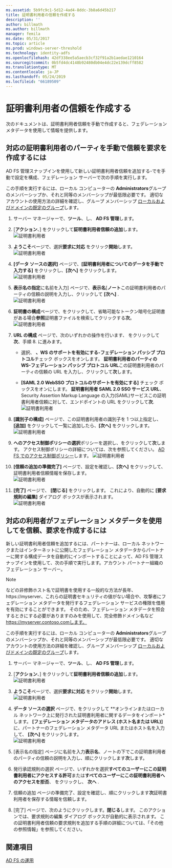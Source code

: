 ```yaml
---
ms.assetid: 5b9fc9c1-5d12-4ad4-8ddc-3b8a6d45b217
title: 証明書利用者の信頼を作成する
description: ''
author: billmath
ms.author: billmath
manager: femila
ms.date: 05/31/2017
ms.topic: article
ms.prod: windows-server-threshold
ms.technology: identity-adfs
ms.openlocfilehash: 42df338ee5a5aecb3cf32f91a2b1aedae1210164
ms.sourcegitcommit: 0b5fd4dc4148b92480db04e4dc22e139dcff8582
ms.translationtype: MT
ms.contentlocale: ja-JP
ms.lasthandoff: 05/24/2019
ms.locfileid: "66189509"
---
```

# <a name="create-a-relying-party-trust"></a>証明書利用者の信頼を作成する


次のドキュメントは、証明書利用者信頼を手動で作成すると、フェデレーション メタデータを使用して情報を提供します。
  
## <a name="to-create-a-claims-aware-relying-party-trust-manually"></a>対応の証明書利用者のパーティを手動で信頼を要求を作成するには 

AD FS 管理スナップインを使用して新しい証明書利用者信頼を追加する\-でを手動で設定を構成、フェデレーション サーバーで次の手順を実行します。  

この手順を実行するには、ローカル コンピューターの **Administrators**グループのメンバーシップか、それと同等のメンバーシップが最低限必要です。  適切なアカウントの使用方法の詳細を確認し、グループ メンバーシップ [ローカルおよびドメインの既定のグループ](https://go.microsoft.com/fwlink/?LinkId=83477)します。
  
1. サーバー マネージャーで、**ツール**、し、 **AD FS 管理**します。  
  
2.  [**アクション**、] をクリックして**証明書利用者信頼の追加**します。  
![証明書利用者](media/Create-a-Relying-Party-Trust/addtrust1.PNG)   

3.  **ようこそ**ページで、選択**要求に対応** をクリック**開始**します。  
![証明書利用者](media/Create-a-Relying-Party-Trust/addtrust2.PNG) 
  
4.  **[データ ソースの選択]** ページで、**[証明書利用者についてのデータを手動で入力する]** をクリックし、**[次へ]** をクリックします。  
![証明書利用者](media/Create-a-Relying-Party-Trust/addtrust3.PNG) 
  
5.  **表示名の指定**に名前を入力] ページで、**表示名**[**ノート**この証明書利用者のパーティの信頼の説明を入力し、クリックして **[次へ]** .  
![証明書利用者](media/Create-a-Relying-Party-Trust/addtrust4.PNG) 

6. **証明書の構成**ページで、をクリックして、省略可能なトークン暗号化証明書がある場合**参照**証明書ファイルを検索してクリックする**次**。  
![証明書利用者](media/Create-a-Relying-Party-Trust/addtrust5.PNG) 

7.  **URL の構成** ページで、次のいずれかの操作を行います、 をクリックして**次**、手順 8. に進みます。  
  
    -   選択、 **、WS のサポートを有効にする\-フェデレーション パッシブ プロトコル**チェック ボックスをオンします。 **証明書利用者のパーティの WS\-フェデレーション パッシブ プロトコル URL**この証明書利用者のパーティの信頼の URL を入力し、クリックして**次**します。  
  
    -   **[SAML 2.0 WebSSO プロトコルのサポートを有効にする]** チェック ボックスをオンにします。 **証明書利用者 SAML 2.0 SSO サービス URL**、Security Assertion Markup Language の入力\(SAML\)サービスこの証明書利用者信頼に対して、エンドポイントの URL をクリックして**次**.  
![証明書利用者](media/Create-a-Relying-Party-Trust/addtrust6.PNG)   

8. **[識別子の構成]** ページで、この証明書利用者の識別子を 1 つ以上指定し、**[追加]** をクリックして一覧に追加したら、**[次へ]** をクリックします。  
![証明書利用者](media/Create-a-Relying-Party-Trust/addtrust8.PNG)
  
9.  **へのアクセス制御ポリシーの選択**ポリシーを選択し、をクリックして**次**します。  アクセス制御ポリシーの詳細については、次を参照してください。 [AD FS でのアクセス制御ポリシー](Access-Control-Policies-in-AD-FS.md)します。 
![証明書利用者](media/Create-a-Relying-Party-Trust/addtrust9.PNG)

10. **[信頼の追加の準備完了]** ページで、設定を確認し、**[次へ]** をクリックして、証明書利用者信頼情報を保存します。  
   ![証明書利用者](media/Create-a-Relying-Party-Trust/addtrust10.PNG) 
11. **[完了]** ページで、 **[閉じる]** をクリックします。 これにより、自動的に **[要求規則の編集]** ダイアログ ボックスが表示されます。  
![証明書利用者](media/Create-a-Relying-Party-Trust/addtrust11.PNG) 

## <a name="to-create-a-claims-aware-relying-party-trust-using-federation-metadata"></a>対応の利用者がフェデレーション メタデータを使用してを信頼、要求を作成するには

新しい証明書利用者信頼を追加するには、パートナーは、ローカル ネットワークまたはインターネットに公開したフェデレーション メタデータからパートナーに関する構成データを自動的にインポートすることによって、AD FS 管理スナップインを使用して、次の手順で実行します。アカウント パートナー組織のフェデレーション サーバー。

>[!NOTE]
>などの非修飾ホスト名で証明書を使用する一般的な方法が長年、 https://myserver、これらの証明書セキュリティの値がない場合や、攻撃者にフェデレーション メタデータを発行するフェデレーション サービスの権限を借用を有効にすることができます。 そのため、フェデレーション メタデータを照会するときにする必要がありますのみを使用して、完全修飾ドメイン名など https://myserver.contoso.comします。

この手順を実行するには、ローカル コンピューターの **Administrators**グループのメンバーシップか、それと同等のメンバーシップが最低限必要です。  適切なアカウントの使用方法の詳細を確認し、グループ メンバーシップ [ローカルおよびドメインの既定のグループ](https://go.microsoft.com/fwlink/?LinkId=83477)します。


1. サーバー マネージャーで、**ツール**、し、 **AD FS 管理**します。  
  
2.  [**アクション**、] をクリックして**証明書利用者信頼の追加**します。  
![証明書利用者](media/Create-a-Relying-Party-Trust/addtrust1.PNG)   

3.  **ようこそ**ページで、選択**要求に対応** をクリック**開始**します。  
![証明書利用者](media/Create-a-Relying-Party-Trust/addtrust2.PNG) 
  
4.  **データ ソースの選択** ページで、をクリックして **オンラインまたはローカル ネットワーク上に発行された証明書利用者に関するデータをインポート*します。 **[フェデレーション メタデータのアドレス (ホスト名または URL)]** に、パートナーのフェデレーション メタデータ URL またはホスト名を入力して、 **[次へ]** をクリックします。  
![証明書利用者](media/Create-a-Relying-Party-Trust/addtrust12.PNG) 

5.  [表示名の指定] ページに名前を入力**表示名**、ノートの下でこの証明書利用者のパーティの信頼の説明を入力し、順にクリックします**次**します。

6.  発行承認規則の選択 ページで、いずれかを選択**すべてのユーザーにこの証明書利用者にアクセスする許可**または**すべてのユーザーにこの証明書利用者へのアクセスを拒否**、 をクリックし、 **次へ** .

7.  信頼の追加 ページの準備完了、設定を確認し、順にクリックします**次**証明書利用者を保存する情報を信頼します。

8.  [完了] ページで、次のようにクリックします。**閉じる**します。 このアクションでは、要求規則の編集 ダイアログ ボックスが自動的に表示されます。 この証明書利用者信頼の要求規則を追加する手順の詳細については、「その他の参照情報」を参照してください。




## <a name="see-also"></a>関連項目  
[AD FS の運用](../../ad-fs/AD-FS-2016-Operations.md) 
